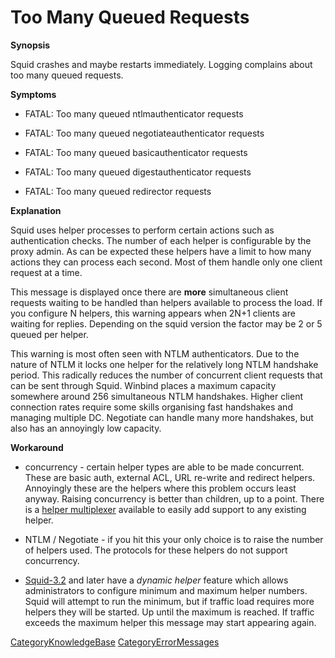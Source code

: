 # Too Many Queued Requests

**Synopsis**

Squid crashes and maybe restarts immediately. Logging complains about
too many queued requests.

**Symptoms**

  - FATAL: Too many queued ntlmauthenticator requests

  - FATAL: Too many queued negotiateauthenticator requests

  - FATAL: Too many queued basicauthenticator requests

  - FATAL: Too many queued digestauthenticator requests

  - FATAL: Too many queued redirector requests

**Explanation**

Squid uses helper processes to perform certain actions such as
authentication checks. The number of each helper is configurable by the
proxy admin. As can be expected these helpers have a limit to how many
actions they can process each second. Most of them handle only one
client request at a time.

This message is displayed once there are **more** simultaneous client
requests waiting to be handled than helpers available to process the
load. If you configure N helpers, this warning appears when 2N+1 clients
are waiting for replies. Depending on the squid version the factor may
be 2 or 5 queued per helper.

This warning is most often seen with NTLM authenticators. Due to the
nature of NTLM it locks one helper for the relatively long NTLM
handshake period. This radically reduces the number of concurrent client
requests that can be sent through Squid. Winbind places a maximum
capacity somewhere around 256 simultaneous NTLM handshakes. Higher
client connection rates require some skills organising fast handshakes
and managing multiple DC. Negotiate can handle many more handshakes, but
also has an annoyingly low capacity.

**Workaround**

  - concurrency - certain helper types are able to be made concurrent.
    These are basic auth, external ACL, URL re-write and redirect
    helpers. Annoyingly these are the helpers where this problem occurs
    least anyway. Raising concurrency is better than children, up to a
    point. There is a [helper
    multiplexer](/Features/HelperMultiplexer#)
    available to easily add support to any existing helper.

  - NTLM / Negotiate - if you hit this your only choice is to raise the
    number of helpers used. The protocols for these helpers do not
    support concurrency.

  - [Squid-3.2](/Releases/Squid-3.2#)
    and later have a *dynamic helper* feature which allows
    administrators to configure minimum and maximum helper numbers.
    Squid will attempt to run the minimum, but if traffic load requires
    more helpers they will be started. Up until the maximum is reached.
    If traffic exceeds the maximum helper this message may start
    appearing again.

[CategoryKnowledgeBase](/CategoryKnowledgeBase#)
[CategoryErrorMessages](/CategoryErrorMessages#)
